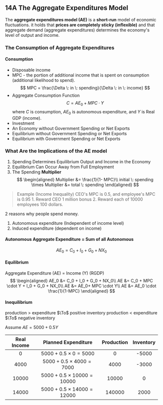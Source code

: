 ## 14A  The Aggregate Expenditures Model
The **aggregate expenditures model (AE)** is a **short-run** model of economic fluctuations. it holds that **prices are completely sticky (inflexible)** and that aggregate demand (aggregate expenditures) determines the economy's level of output and income.

### The Consumption of Aggregate Expenditures

#### Consumption

+ Disposable income
+ MPC - the portion of additional income that is spent on consumption (additional  likelihood to spend).
$$
MPC = \frac{\Delta \:  in \: spending}{\Delta \:  in \: income}
$$
+ Aggregate Consumption Function
$$
C = AE_0 + MPC \cdot Y
$$
where $C$ is consumption, $AE_0$ is autonomous expenditure, and $Y$ is Real GDP (income).
+ Investment
+ An Economy without Government Spending or Net Exports
+ Equilibrium without Government Spending or Net Exports
+ Equilibrium with Government Spending or Net Exports

### What Are the Implications of the AE model
1. Spending Determines Equilibrium Output and Income in the Economy
2. Equilibrium Can Occur Away from Full Employment
3. The Spending **Multiplier**
$$
\begin{aligned}
Multiplier &= \frac{1}{1- MPC}\\
initial \:  spending \times Multiplier  &= total \: spending
\end{aligned}
$$
> Example (Income Inequality)
CEO's MPC is $0.5$, and employee's MPC is $0.95$
1\. Reward CEO 1 million bonus
2\. Reward each of 10000 employees 100 dollars.

2 reasons why people spend money.
1. Autonomous expenditure (Independent of income level)
2. Induced expenditure (dependent on income)

#### Autonomous Aggregate Expenditure = Sum of all Autonomous
$$
AE_0 = C_0 + I_0 + G_0 + NX_0
$$

#### Equilibrium
Aggregate Expenditure (AE) = Income (Y) (RGDP)
$$
\begin{aligned}
AE_0 &= C_0 + I_0 + G_0 + NX_0\\
AE &= C_0 + MPC \cdot Y + I_0 + G_0 + NX_0\\
AE &= AE_0+ MPC \cdot Y\\
AE &= AE_0 \cdot \frac{1}{1-MPC}
\end{aligned}
$$

#### Inequilibrium
production > expenditure $\To$ positive inventory
production < expenditure $\To$ negative inventory

Assume $AE = 5000 + 0.5Y$

| Real Income | Planned Expenditure | Production | Inventory |
|:-----------:|:-------------------:|:----------:|:---------:|
| 0     | $5000 + 0.5 \times 0 = 5000$      | 0      | -5000 |
| 4000  | $5000 + 0.5 \times 4000 = 7000$   | 4000   | -3000 |
| 10000 | $5000 + 0.5 \times 10000 = 10000$ | 10000  | 0     |
| 14000 | $5000 + 0.5 \times 14000 = 12000$ | 140000 | 2000  |
